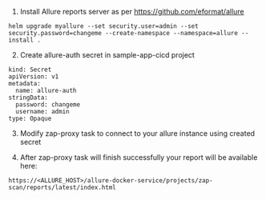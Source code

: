 1. Install Allure reports server as per https://github.com/eformat/allure
```
helm upgrade myallure --set security.user=admin --set security.password=changeme --create-namespace --namespace=allure --install .
```
2. Create allure-auth secret in sample-app-cicd project
```
kind: Secret
apiVersion: v1
metadata:
  name: allure-auth
stringData:
  password: changeme
  username: admin
type: Opaque
```
3. Modify zap-proxy task to connect to your allure instance using created secret

4. After zap-proxy task will finish successfully your report will be available here:
```
https://<ALLURE_HOST>/allure-docker-service/projects/zap-scan/reports/latest/index.html
```
